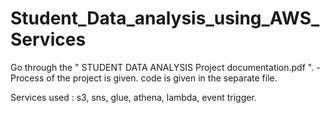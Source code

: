# Student_Data_analysis_using_AWS_Services

Go through the  " STUDENT DATA ANALYSIS Project documentation.pdf ". - Process of the project is given.
code is given in the separate file.

Services used : 
s3, sns, glue, athena, lambda, event trigger.
